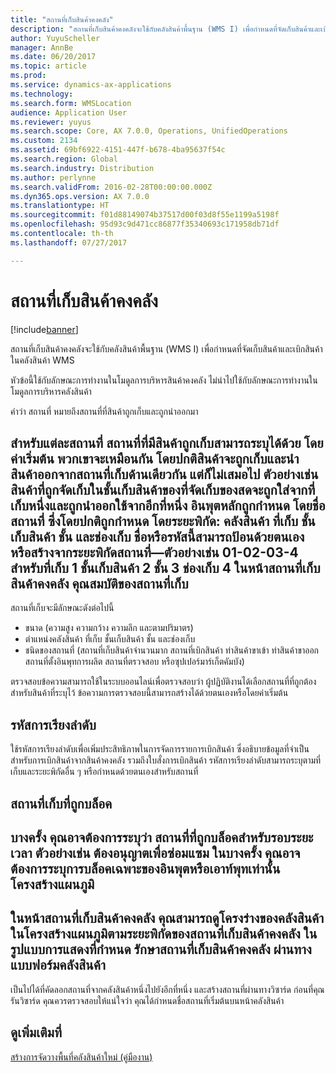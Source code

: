 ```yaml
---
title: "สถานที่เก็บสินค้าคงคลัง"
description: "สถานที่เก็บสินค้าคงคลังจะใช้กับคลังสินค้าพื้นฐาน (WMS I) เพื่อกำหนดที่จัดเก็บสินค้าและเบิกสินค้าในคลังสินค้า WMS"
author: YuyuScheller
manager: AnnBe
ms.date: 06/20/2017
ms.topic: article
ms.prod: 
ms.service: dynamics-ax-applications
ms.technology: 
ms.search.form: WMSLocation
audience: Application User
ms.reviewer: yuyus
ms.search.scope: Core, AX 7.0.0, Operations, UnifiedOperations
ms.custom: 2134
ms.assetid: 69bf6922-4151-447f-b678-4ba95637f54c
ms.search.region: Global
ms.search.industry: Distribution
ms.author: perlynne
ms.search.validFrom: 2016-02-28T00:00:00.000Z
ms.dyn365.ops.version: AX 7.0.0
ms.translationtype: HT
ms.sourcegitcommit: f01d88149074b37517d00f03d8f55e1199a5198f
ms.openlocfilehash: 95d93c9d471cc86877f35340693c171958db71df
ms.contentlocale: th-th
ms.lasthandoff: 07/27/2017

---
```


# <a name="inventory-locations"></a>สถานที่เก็บสินค้าคงคลัง

[!include[banner](../includes/banner.md)]


สถานที่เก็บสินค้าคงคลังจะใช้กับคลังสินค้าพื้นฐาน (WMS I) เพื่อกำหนดที่จัดเก็บสินค้าและเบิกสินค้าในคลังสินค้า WMS

หัวข้อนี้ใช้กับลักษณะการทำงานในโมดูลการบริหารสินค้าคงคลัง ไม่นำไปใช้กับลักษณะการทำงานในโมดูลการบริหารคลังสินค้า

คำว่า สถานที่ หมายถึงสถานที่ที่สินค้าถูกเก็บและถูกนำออกมา

สำหรับแต่ละสถานที่ สถานที่ที่มีสินค้าถูกเก็บสามารถระบุได้ด้วย โดยค่าเริ่มต้น พวกเขาจะเหมือนกัน โดยปกติสินค้าจะถูกเก็บและนำสินค้าออกจากสถานที่เก็บด้านเดียวกัน แต่ก็ไม่เสมอไป ตัวอย่างเช่น สินค้าที่ถูกจัดเก็บในชั้นเก็บสินค้าของที่จัดเก็บของสดจะถูกใส่จากที่เก็บหนึ่งและถูกนำออกใช้จากอีกที่หนึ่ง อินพุตหลักถูกกำหนด โดยชื่อสถานที่ ซึ่งโดยปกติถูกกำหนด โดยระยะพิกัด: คลังสินค้า ที่เก็บ ชั้นเก็บสินค้า ชั้น และช่องเก็บ ชื่อหรือรหัสนี้สามารถป้อนด้วยตนเอง หรือสร้างจากระยะพิกัดสถานที่—ตัวอย่างเช่น 01-02-03-4 สำหรับที่เก็บ 1 ชั้นเก็บสินค้า 2 ชั้น 3 ช่องเก็บ 4 ในหน้าสถานที่เก็บสินค้าคงคลัง
คุณสมบัติของสถานที่เก็บ
-------------------

สถานที่เก็บจะมีลักษณะดังต่อไปนี้
-   ขนาด (ความสูง ความกว้าง ความลึก และตามปริมาตร)
-   ตำแหน่งคลังสินค้า ที่เก็บ ชั้นเก็บสินค้า ชั้น และช่องเก็บ
-   ชนิดของสถานที่ (สถานที่เก็บสินค้าจำนวนมาก สถานที่เบิกสินค้า ท่าสินค้าขาเข้า ท่าสินค้าขาออก สถานที่ตั้งอินพุทการผลิต สถานที่ตรวจสอบ หรือซุปเปอร์มาร์เก็ตคัมบัง)

ตรวจสอบข้อความสามารถใช้ในระบบออนไลน์เพื่อตรวจสอบว่า ผู้ปฏิบัติงานได้เลือกสถานที่ที่ถูกต้องสำหรับสินค้าที่ระบุไว้ ข้อความการตรวจสอบนี้สามารถสร้างได้ด้วยตนเองหรือโดยค่าเริ่มต้น

## <a name="sort-codes"></a>รหัสการเรียงลำดับ
ใช้รหัสการเรียงลำดับเพื่อเพิ่มประสิทธิภาพในการจัดการรายการเบิกสินค้า ซึ่งอธิบายข้อมูลที่จำเป็นสำหรับการเบิกสินค้าจากสินค้าคงคลัง รวมถึงใบสั่งการเบิกสินค้า รหัสการเรียงลำดับสามารถระบุตามที่เก็บและระยะพิกัดอื่น ๆ หรือกำหนดด้วยตนเองสำหรับสถานที่

## <a name="blocked-locations"></a>สถานที่เก็บที่ถูกบล็อค
บางครั้ง คุณอาจต้องการระบุว่า สถานที่ที่ถูกบล็อคสำหรับรอบระยะเวลา ตัวอย่างเช่น ต้องอนุญาตเพื่อซ่อมแซม ในบางครั้ง คุณอาจต้องการระบุการบล็อคเฉพาะของอินพุตหรือเอาท์พุทเท่านั้น
โครงสร้างแผนภูมิ
--------------

ในหน้าสถานที่เก็บสินค้าคงคลัง คุณสามารถดูโครงร่างของคลังสินค้าในโครงสร้างแผนภูมิตามระยะพิกัดของสถานที่เก็บสินค้าคงคลัง ในรูปแบบการแสดงที่กำหนด
รักษาสถานที่เก็บสินค้าคงคลัง ผ่านทางแบบฟอร์มคลังสินค้า
---------------------------------------------------

เป็นไปได้ที่คัดลอกสถานที่จากคลังสินค้าหนึ่งไปยังอีกที่หนึ่ง และสร้างสถานที่ผ่านทางวิซาร์ด ก่อนที่คุณรันวิซาร์ด คุณควรตรวจสอบให้แน่ใจว่า คุณได้กำหนดชื่อสถานที่เริ่มต้นบนหน้าคลังสินค้า



<a name="see-also"></a>ดูเพิ่มเติมที่
--------

[สร้างการจัดวางพื้นที่คลังสินค้าใหม่ (คู่มืองาน)](/dynamics365/unified-operations/supply-chain/inventory/tasks/create-new-warehouse-layout)




